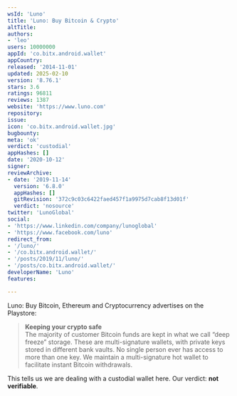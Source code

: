 ```yaml
---
wsId: 'Luno'
title: 'Luno: Buy Bitcoin & Crypto'
altTitle: 
authors:
- 'leo'
users: 10000000
appId: 'co.bitx.android.wallet'
appCountry: 
released: '2014-11-01'
updated: 2025-02-10
version: '8.76.1'
stars: 3.6
ratings: 96811
reviews: 1387
website: 'https://www.luno.com'
repository: 
issue: 
icon: 'co.bitx.android.wallet.jpg'
bugbounty: 
meta: 'ok'
verdict: 'custodial'
appHashes: []
date: '2020-10-12'
signer: 
reviewArchive:
- date: '2019-11-14'
  version: '6.8.0'
  appHashes: []
  gitRevision: '372c9c03c6422faed457f1a9975d7cab8f13d01f'
  verdict: 'nosource'
twitter: 'LunoGlobal'
social:
- 'https://www.linkedin.com/company/lunoglobal'
- 'https://www.facebook.com/luno'
redirect_from:
- '/luno/'
- '/co.bitx.android.wallet/'
- '/posts/2019/11/luno/'
- '/posts/co.bitx.android.wallet/'
developerName: 'Luno'
features: 

---
```


Luno: Buy Bitcoin, Ethereum and Cryptocurrency
advertises on the Playstore:

> **Keeping your crypto safe**<br>
> The majority of customer Bitcoin funds are kept in what we call “deep freeze” storage. These are multi-signature wallets, with private keys stored in different bank vaults. No single person ever has access to more than one key. We maintain a multi-signature hot wallet to facilitate instant Bitcoin withdrawals.

This tells us we are dealing with a custodial wallet here. Our verdict: **not
verifiable**.
